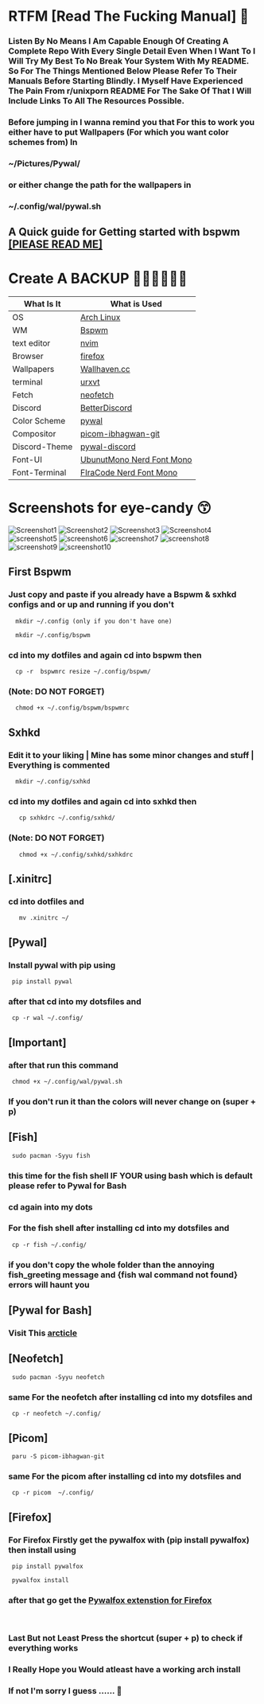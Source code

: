 # RTFM [Read The Fucking Manual] 🙏
### Listen By No Means I Am Capable Enough Of Creating A Complete Repo With Every Single Detail Even When I Want To I Will Try My Best To No Break Your System With My README. So For The Things Mentioned Below Please Refer To Their Manuals Before Starting Blindly. I Myself Have Experienced The Pain From r/unixporn README For The Sake Of That I Will Include Links To All The Resources Possible. <br /> 
### Before jumping in I wanna remind you that For this to work you either have to put Wallpapers (For which you want color schemes from) In   <br />
### ~/Pictures/Pywal/  <br /> 
### or either change the path for the wallpapers in <br /> 
### ~/.config/wal/pywal.sh <br /> 

## A Quick guide for Getting started with bspwm [[PlEASE READ ME]](https://www.instructables.com/Bspwm-Installation-and-Configuration/) <br /> 
# Create A BACKUP 🙏🙏🙏🙏🙏🙏 <br /> 

| What Is It    | What is Used |
| ------------- | ------------- |
| OS | [Arch Linux](https://archlinux.org/) |
| WM  | [Bspwm](https://github.com/baskerville/bspwm.git)  |
| text editor  | [nvim](https://neovim.io/)  |
| Browser   | [firefox](https://www.mozilla.org/en-US/firefox/new/)  |
| Wallpapers   | [Wallhaven.cc](https://wallhaven.cc/)  |
| terminal   | [urxvt](https://wiki.archlinux.org/title/rxvt-unicode) |
| Fetch  | [neofetch](https://github.com/dylanaraps/neofetch.git)  |
| Discord   | [BetterDiscord](https://github.com/BetterDiscord/BetterDiscord.git)   |
| Color Scheme   | [pywal](https://github.com/dylanaraps/pywal)  |
| Compositor | [picom-ibhagwan-git](https://github.com/ibhagwan/picom-ibhagwan-git.git) |
| Discord-Theme | [pywal-discord](https://github.com/FilipLitwora/pywal-discord)
  | Font-UI | [UbunutMono Nerd Font Mono](https://www.programmingfonts.org/#ubuntu) |
| Font-Terminal | [FIraCode Nerd Font Mono](https://www.programmingfonts.org/#firacode) |

# Screenshots for eye-candy 😙
![Screenshot1](https://user-images.githubusercontent.com/108634945/184496564-e45bb1cf-40bb-4178-bbc7-3163bdda3d36.png)
![Screenshot2](https://user-images.githubusercontent.com/108634945/184496575-b99a505c-df28-42d7-93a7-2c7e8dd2fc37.png)
![Screenshot3](https://user-images.githubusercontent.com/108634945/184496577-e247fdc1-5770-4f66-a9e6-f268e7f3cc2b.png)
![Screenshot4](https://user-images.githubusercontent.com/108634945/184497440-1c60b8fb-9086-4fa3-bde8-b7964e9db68b.png)
![screenshot5](https://user-images.githubusercontent.com/108634945/184497499-8652182c-d5a2-48d0-a8e9-73e7882921a6.png)
![screenshot6](https://user-images.githubusercontent.com/108634945/184497378-b53a66d7-6e3a-40d5-b35a-220dea770972.png)
![screenshot7](https://user-images.githubusercontent.com/108634945/184497381-ec8dd108-99bc-442c-9e11-849496191bb8.png)
![screenshot8](https://user-images.githubusercontent.com/108634945/184497384-0f8b9250-b161-48a7-86e0-755889069da1.png)
![screenshot9](https://user-images.githubusercontent.com/108634945/184497386-0ae9e802-98e7-48aa-9811-e59d8c87cfa1.png)
![screenshot10](https://user-images.githubusercontent.com/108634945/184497387-641cf497-38a8-4a2a-8839-abc6a645cecd.png)

## First Bspwm <br />
### Just copy and paste if you already have a Bspwm & sxhkd configs and or up and running if you don't <br />
      mkdir ~/.config (only if you don't have one) 
    
      mkdir ~/.config/bspwm 
### cd into my dotfiles and again cd into bspwm then <br />
      cp -r  bspwmrc resize ~/.config/bspwm/
### (Note: DO NOT FORGET) <br />
      chmod +x ~/.config/bspwm/bspwmrc 
##  Sxhkd  <br />
### Edit it to your liking | Mine has some minor changes and stuff | Everything is commented <br />
      mkdir ~/.config/sxhkd 
### cd into my dotfiles and again cd into sxhkd then <br />
       cp sxhkdrc ~/.config/sxhkd/
### (Note: DO NOT FORGET) <br />
       chmod +x ~/.config/sxhkd/sxhkdrc 
## [.xinitrc] <br />
### cd into dotfiles and <br />
       mv .xinitrc ~/
## [Pywal] <br />
### Install pywal with pip using  <br />
     pip install pywal  
### after that cd into my dotsfiles and <br />
     cp -r wal ~/.config/ 
## [Important] <br />
### after that run this command 
     chmod +x ~/.config/wal/pywal.sh 
### If you don't run it than the colors will never change on (super + p) <br />
## [Fish] <br />
     sudo pacman -Syyu fish 
### this time for the fish shell IF YOUR using bash which is default please refer to Pywal for Bash <br />
### cd again into my dots <br />
### For the fish shell after installing cd into my dotsfiles and <br />
     cp -r fish ~/.config/ 
### if you don't copy the whole folder than the annoying fish_greeting message and {fish wal command not found} errors will haunt you <br />
## [Pywal for Bash] <br />
### Visit This [arcticle](https://itsfoss.com/pywal/) <br />
## [Neofetch] <br />
     sudo pacman -Syyu neofetch 
### same For the neofetch after installing cd into my dotsfiles and <br />
     cp -r neofetch ~/.config/
## [Picom] <br />
     paru -S picom-ibhagwan-git 
### same For the picom after installing cd into my dotsfiles and  <br />
     cp -r picom  ~/.config/
## [Firefox] <br />
### For Firefox Firstly get the pywalfox with (pip install pywalfox) then install using <br />
     pip install pywalfox 
     
     pywalfox install 
### after that go get the [Pywalfox extenstion for Firefox](https://addons.mozilla.org/en-US/firefox/addon/pywalfox/) <br />
<br />

### Last But not Least Press the shortcut (super + p) to check if everything works <br />


### I Really Hope you Would atleast have a working arch install <br />
### If not I'm sorry I guess ...... 🙇
